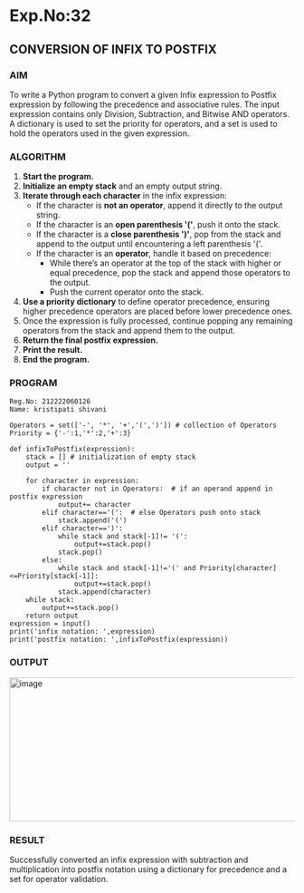 # Exp.No:32  
## CONVERSION OF INFIX TO POSTFIX

### AIM  
To write a Python program to convert a given Infix expression to Postfix expression by following the precedence and associative rules. The input expression contains only Division, Subtraction, and Bitwise AND operators. A dictionary is used to set the priority for operators, and a set is used to hold the operators used in the given expression.

### ALGORITHM

1. **Start the program.**
2. **Initialize an empty stack** and an empty output string.
3. **Iterate through each character** in the infix expression:
   - If the character is **not an operator**, append it directly to the output string.
   - If the character is an **open parenthesis '('**, push it onto the stack.
   - If the character is a **close parenthesis ')'**, pop from the stack and append to the output until encountering a left parenthesis '('.
   - If the character is an **operator**, handle it based on precedence:
     - While there’s an operator at the top of the stack with higher or equal precedence, pop the stack and append those operators to the output.
     - Push the current operator onto the stack.
4. **Use a priority dictionary** to define operator precedence, ensuring higher precedence operators are placed before lower precedence ones.
5. Once the expression is fully processed, continue popping any remaining operators from the stack and append them to the output.
6. **Return the final postfix expression.**
7. **Print the result.**
8. **End the program.**


### PROGRAM

```
Reg.No: 212222060126
Name: kristipati shivani

Operators = set(['-', '*', '+','(',')']) # collection of Operators
Priority = {'-':1,'*':2,'+':3}  
 
def infixToPostfix(expression): 
    stack = [] # initialization of empty stack
    output = '' 
    
    for character in expression:
        if character not in Operators:  # if an operand append in postfix expression
            output+= character
        elif character=='(':  # else Operators push onto stack
            stack.append('(')
        elif character==')':
            while stack and stack[-1]!= '(':
                output+=stack.pop()
            stack.pop()
        else: 
            while stack and stack[-1]!='(' and Priority[character]<=Priority[stack[-1]]:
                output+=stack.pop()
            stack.append(character)
    while stack:
        output+=stack.pop()
    return output
expression = input()
print('infix notation: ',expression)
print('postfix notation: ',infixToPostfix(expression))
```

### OUTPUT
<img width="1103" height="254" alt="image" src="https://github.com/user-attachments/assets/48e94803-39a4-4a1d-a0ac-b7dc730a68b8" />

### RESULT
Successfully converted an infix expression with subtraction and multiplication into postfix notation using a dictionary for precedence and a set for operator validation.

